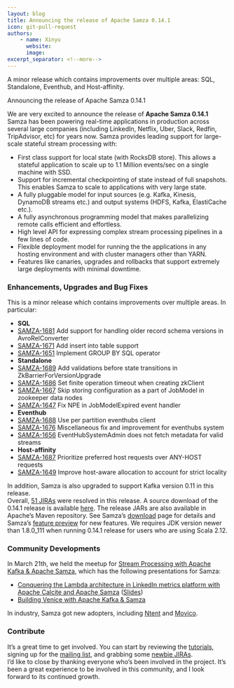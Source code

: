```yaml
---
layout: blog
title: Announcing the release of Apache Samza 0.14.1
icon: git-pull-request
authors:
    - name: Xinyu
      website: 
      image: 
excerpt_separator: <!--more-->
---
```

<!--
   Licensed to the Apache Software Foundation (ASF) under one or more
   contributor license agreements.  See the NOTICE file distributed with
   this work for additional information regarding copyright ownership.
   The ASF licenses this file to You under the Apache License, Version 2.0
   (the "License"); you may not use this file except in compliance with
   the License.  You may obtain a copy of the License at

       http://www.apache.org/licenses/LICENSE-2.0

   Unless required by applicable law or agreed to in writing, software
   distributed under the License is distributed on an "AS IS" BASIS,
   WITHOUT WARRANTIES OR CONDITIONS OF ANY KIND, either express or implied.
   See the License for the specific language governing permissions and
   limitations under the License.
-->


A minor release which contains improvements over multiple areas: SQL, Standalone, Eventhub, and Host-affinity.

<!--more-->


Announcing the release of Apache Samza 0.14.1

We are very excited to announce the release of **Apache Samza 0.14.1**  
Samza has been powering real-time applications in production across several large companies (including LinkedIn, Netflix, Uber, Slack, Redfin, TripAdvisor, etc) for years now. Samza provides leading support for large-scale stateful stream processing with:

-   First class support for local state (with RocksDB store). This allows a stateful application to scale up to 1.1 Million events/sec on a single machine with SSD.
-   Support for incremental checkpointing of state instead of full snapshots. This enables Samza to scale to applications with very large state.
-   A fully pluggable model for input sources (e.g. Kafka, Kinesis, DynamoDB streams etc.) and output systems (HDFS, Kafka, ElastiCache etc.).
-   A fully asynchronous programming model that makes parallelizing remote calls efficient and effortless.
-   High level API for expressing complex stream processing pipelines in a few lines of code.
-   Flexible deployment model for running the the applications in any hosting environment and with cluster managers other than YARN.
-   Features like canaries, upgrades and rollbacks that support extremely large deployments with minimal downtime.

### Enhancements, Upgrades and Bug Fixes

This is a minor release which contains improvements over multiple areas. In particular:  

-   **SQL**
-   [SAMZA-1681](https://issues.apache.org/jira/browse/SAMZA-1681) Add support for handling older record schema versions in AvroRelConverter
-   [SAMZA-1671](https://issues.apache.org/jira/browse/SAMZA-1671) Add insert into table support
-   [SAMZA-1651](https://issues.apache.org/jira/browse/SAMZA-1651) Implement GROUP BY SQL operator
-   **Standalone**
-   [SAMZA-1689](https://issues.apache.org/jira/browse/SAMZA-1689) Add validations before state transitions in ZkBarrierForVersionUpgrade
-   [SAMZA-1686](https://issues.apache.org/jira/browse/SAMZA-1686) Set finite operation timeout when creating zkClient
-   [SAMZA-1667](https://issues.apache.org/jira/browse/SAMZA-1667) Skip storing configuration as a part of JobModel in zookeeper data nodes
-   [SAMZA-1647](https://issues.apache.org/jira/browse/SAMZA-1647) Fix NPE in JobModelExpired event handler
-   **Eventhub**
-   [SAMZA-1688](https://issues.apache.org/jira/browse/SAMZA-1688) Use per partition eventhubs client
-   [SAMZA-1676](https://issues.apache.org/jira/browse/SAMZA-1676) Miscellaneous fix and improvement for eventhubs system
-   [SAMZA-1656](https://issues.apache.org/jira/browse/SAMZA-1656) EventHubSystemAdmin does not fetch metadata for valid streams
-   **Host-affinity**
-   [SAMZA-1687](https://issues.apache.org/jira/browse/SAMZA-1687) Prioritize preferred host requests over ANY-HOST requests
-   [SAMZA-1649](https://issues.apache.org/jira/browse/SAMZA-1649) Improve host-aware allocation to account for strict locality

In addition, Samza is also upgraded to support Kafka version 0.11 in this release.  
Overall, [51 JIRAs](https://issues.apache.org/jira/projects/SAMZA/versions/12343155) were resolved in this release. A source download of the 0.14.1 release is available [here](http://www.apache.org/dyn/closer.cgi/samza/0.14.1). The release JARs are also available in Apache’s Maven repository. See Samza’s [download](http://samza.apache.org/startup/download/) page for details and Samza’s [feature preview](https://samza.apache.org/startup/preview/) for new features. We requires JDK version newer than 1.8.0_111 when running 0.14.1 release for users who are using Scala 2.12.

### Community Developments

In March 21th, we held the meetup for [Stream Processing with Apache Kafka & Apache Samza](https://www.meetup.com/Stream-Processing-Meetup-LinkedIn/events/248309045/), which has the following presentations for Samza:

-   [Conquering the Lambda architecture in LinkedIn metrics platform with Apache Calcite and Apache Samza](https://www.youtube.com/watch?v=ZPWInJ4USIU) ([Slides](https://www.slideshare.net/KhaiTran17/conquering-the-lambda-architecture-in-linkedin-metrics-platform-with-apache-calcite-and-apache-samza))
-   [Building Venice with Apache Kafka & Samza](https://www.youtube.com/watch?v=Usz8E4S-hZE)

In industry, Samza got new adopters, including [Ntent](http://www.ntent.com) and [Movico](https://movio.co/en/).

### Contribute

It’s a great time to get involved. You can start by reviewing the [tutorials](http://samza.apache.org/startup/preview/#try-it-out), signing up for the [mailing list](http://samza.apache.org/community/mailing-lists.html), and grabbing some [newbie JIRAs](https://issues.apache.org/jira/issues/?jql=project%20%3D%20SAMZA%20AND%20labels%20%3D%20newbie%20AND%20status%20%3D%20Open).  
I’d like to close by thanking everyone who’s been involved in the project. It’s been a great experience to be involved in this community, and I look forward to its continued growth.
